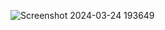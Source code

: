 ![Screenshot 2024-03-24 193649](https://github.com/mohithsaran/React-todo/assets/79236720/f0742fa9-ab24-4084-8509-1085e818e48f)
